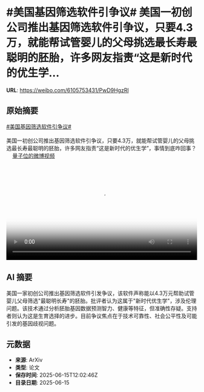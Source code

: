 # #美国基因筛选软件引争议# 美国一初创公司推出基因筛选软件引争议，只要4.3万，就能帮试管婴儿的父母挑选最长寿最聪明的胚胎，许多网友指责“这是新时代的优生学...

**URL**: https://weibo.com/6105753431/PwD9HgzRl

## 原始摘要

<a href="https://m.weibo.cn/search?containerid=231522type%3D1%26t%3D10%26q%3D%23%E7%BE%8E%E5%9B%BD%E5%9F%BA%E5%9B%A0%E7%AD%9B%E9%80%89%E8%BD%AF%E4%BB%B6%E5%BC%95%E4%BA%89%E8%AE%AE%23&amp;extparam=%23%E7%BE%8E%E5%9B%BD%E5%9F%BA%E5%9B%A0%E7%AD%9B%E9%80%89%E8%BD%AF%E4%BB%B6%E5%BC%95%E4%BA%89%E8%AE%AE%23" data-hide=""><span class="surl-text">#美国基因筛选软件引争议#</span></a> <br><br>美国一初创公司推出基因筛选软件引争议，只要4.3万，就能帮试管婴儿的父母挑选最长寿最聪明的胚胎，许多网友指责“这是新时代的优生学”，事情到底咋回事？ <a href="https://video.weibo.com/show?fid=1034:5177124500209792" data-hide=""><span class="url-icon"><img style="width: 1rem;height: 1rem" src="https://h5.sinaimg.cn/upload/2015/09/25/3/timeline_card_small_video_default.png" referrerpolicy="no-referrer"></span><span class="surl-text">量子位的微博视频</span></a> <br clear="both"><div style="clear: both"></div><video controls="controls" poster="https://tvax4.sinaimg.cn/orj480/006Fd7o3ly1i2dtwerq2ej30u01hc411.jpg" style="width: 100%"><source src="https://f.video.weibocdn.com/o0/Ww4mXRZslx08p0M7ukj601041200kuej0E010.mp4?label=mp4_720p&amp;template=720x1280.24.0&amp;ori=0&amp;ps=1CwnkDw1GXwCQx&amp;Expires=1749992527&amp;ssig=CYYI0yDn%2F8&amp;KID=unistore,video"><source src="https://f.video.weibocdn.com/o0/Y1ba3ZAVlx08p0M8mFqM01041200bIRg0E010.mp4?label=mp4_hd&amp;template=540x960.24.0&amp;ori=0&amp;ps=1CwnkDw1GXwCQx&amp;Expires=1749992527&amp;ssig=nGixajrqPm&amp;KID=unistore,video"><source src="https://f.video.weibocdn.com/o0/BUkGzsOtlx08p0M7YxSU010412006iCp0E010.mp4?label=mp4_ld&amp;template=360x640.24.0&amp;ori=0&amp;ps=1CwnkDw1GXwCQx&amp;Expires=1749992527&amp;ssig=VyVSRgEdWu&amp;KID=unistore,video"><p>视频无法显示，请前往<a href="https://video.weibo.com/show?fid=1034%3A5177124500209792" target="_blank" rel="noopener noreferrer">微博视频</a>观看。</p></video>

## AI 摘要

美国一家初创公司推出基因筛选软件引发争议，该软件声称能以4.3万元帮助试管婴儿父母筛选"最聪明长寿"的胚胎。批评者认为这属于"新时代优生学"，涉及伦理问题。该技术通过分析胚胎基因数据预测智力、健康等特征，但准确性存疑。支持者则认为这是生育选择的进步。目前争议焦点在于技术可靠性、社会公平性及可能引发的基因歧视问题。

## 元数据

- **来源**: ArXiv
- **类型**: 论文
- **保存时间**: 2025-06-15T12:02:46Z
- **目录日期**: 2025-06-15
